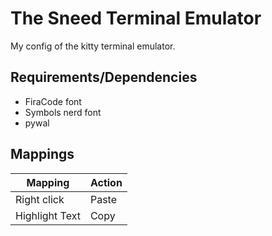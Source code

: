 # The Sneed Terminal Emulator

My config of the kitty terminal emulator.

## Requirements/Dependencies

- FiraCode font
- Symbols nerd font
- pywal

## Mappings

| Mapping        | Action |
| -------------- | ------ |
| Right click    | Paste  |
| Highlight Text | Copy   |
